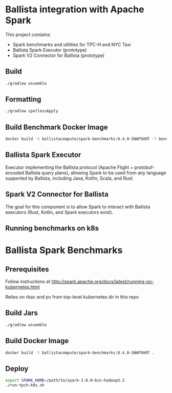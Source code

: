 # Ballista integration with Apache Spark

This project contains:

- Spark benchmarks and utilities for TPC-H and NYC Taxi
- Ballista Spark Executor (prototype)
- Spark V2 Connector for Ballista (prototype)

## Build

```bash
./gradlew assemble
```

## Formatting

```bash
./gradlew spotlessApply
```

## Build Benchmark Docker Image

```bash
docker build -t ballistacompute/spark-benchmarks:0.4.0-SNAPSHOT -f benchmarks/Dockerfile .
```

## Ballista Spark Executor

Executor implementing the Ballista protocol (Apache Flight + protobuf-encoded Ballista query plans), allowing Spark to 
be used from any language supported by Ballista, including Java, Kotlin, Scala, and Rust.

## Spark V2 Connector for Ballista

The goal for this component is to allow Spark to interact with Ballista executors (Rust, Kotlin, and Spark executors 
exist).

## Running benchmarks on k8s

# Ballista Spark Benchmarks

## Prerequisites

Follow instructions at http://spark.apache.org/docs/latest/running-on-kubernetes.html

Relies on rbac and pv from top-level kubernetes dir in this repo

## Build Jars

```bash
./gradlew assemble
```

## Build Docker Image

```bash
docker build -t ballistacompute/spark-benchmarks:0.4.0-SNAPSHOT .
```

## Deploy

```bash
export SPARK_HOME=/path/to/spark-3.0.0-bin-hadoop3.2
./run-tpch-k8s.sh
```
